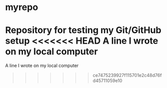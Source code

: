 # myrepo
Repository for testing my Git/GitHub setup
<<<<<<< HEAD
A line I wrote on my local computer  
=======
A line I wrote on my local computer  

>>>>>>> ce7475239927f115701e2c48d76fd45711059e10
